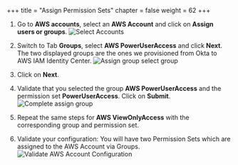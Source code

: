 +++
title = "Assign Permission Sets"
chapter = false
weight = 62
+++

1. Go to **AWS accounts**, select an **AWS Account** and click on **Assign users or groups**.
![Select Accounts](/images/350_select_accounts.png)

2. Switch to Tab **Groups**, select **AWS PowerUserAccess** and click **Next**. The two displayed groups are the ones we provisioned from Okta to AWS IAM Identity Center.
![Assign group select group](/images/355_assign_group_select_group.png)

3. Click on **Next**.
4. Validate that you selected the group **AWS PowerUserAccess** and the permission set **PowerUserAccess**. Click on **Submit**.
![Complete assign group](/images/365_complete_assigned_group.png)

5. Repeat the same steps for **AWS ViewOnlyAccess** with the corresponding group and permission set.
6. Validate your configuration: You will have two Permission Sets which are assigned to the AWS Account via Groups.
![Validate AWS Account Configuration](/images/370_validate_aws_account_configuration.png)